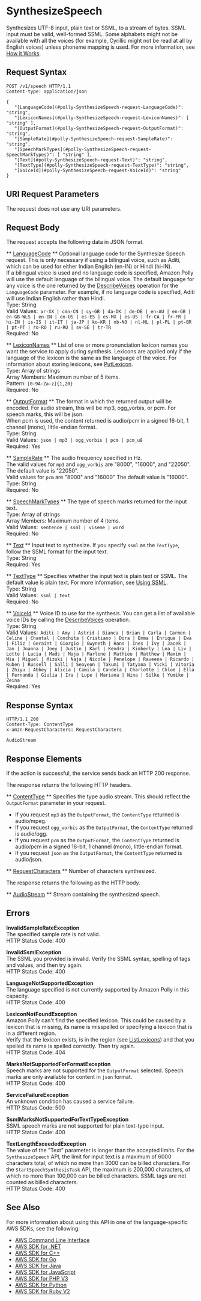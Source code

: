 # SynthesizeSpeech<a name="API_SynthesizeSpeech"></a>

Synthesizes UTF\-8 input, plain text or SSML, to a stream of bytes\. SSML input must be valid, well\-formed SSML\. Some alphabets might not be available with all the voices \(for example, Cyrillic might not be read at all by English voices\) unless phoneme mapping is used\. For more information, see [How it Works](http://docs.aws.amazon.com/polly/latest/dg/how-text-to-speech-works.html)\.

## Request Syntax<a name="API_SynthesizeSpeech_RequestSyntax"></a>

```
POST /v1/speech HTTP/1.1
Content-type: application/json

{
   "[LanguageCode](#polly-SynthesizeSpeech-request-LanguageCode)": "string",
   "[LexiconNames](#polly-SynthesizeSpeech-request-LexiconNames)": [ "string" ],
   "[OutputFormat](#polly-SynthesizeSpeech-request-OutputFormat)": "string",
   "[SampleRate](#polly-SynthesizeSpeech-request-SampleRate)": "string",
   "[SpeechMarkTypes](#polly-SynthesizeSpeech-request-SpeechMarkTypes)": [ "string" ],
   "[Text](#polly-SynthesizeSpeech-request-Text)": "string",
   "[TextType](#polly-SynthesizeSpeech-request-TextType)": "string",
   "[VoiceId](#polly-SynthesizeSpeech-request-VoiceId)": "string"
}
```

## URI Request Parameters<a name="API_SynthesizeSpeech_RequestParameters"></a>

The request does not use any URI parameters\.

## Request Body<a name="API_SynthesizeSpeech_RequestBody"></a>

The request accepts the following data in JSON format\.

 ** [LanguageCode](#API_SynthesizeSpeech_RequestSyntax) **   <a name="polly-SynthesizeSpeech-request-LanguageCode"></a>
Optional language code for the Synthesize Speech request\. This is only necessary if using a bilingual voice, such as Aditi, which can be used for either Indian English \(en\-IN\) or Hindi \(hi\-IN\)\.   
If a bilingual voice is used and no language code is specified, Amazon Polly will use the default language of the bilingual voice\. The default language for any voice is the one returned by the [DescribeVoices](https://docs.aws.amazon.com/polly/latest/dg/API_DescribeVoices.html) operation for the `LanguageCode` parameter\. For example, if no language code is specified, Aditi will use Indian English rather than Hindi\.  
Type: String  
Valid Values:` ar-XX | cmn-CN | cy-GB | da-DK | de-DE | en-AU | en-GB | en-GB-WLS | en-IN | en-US | es-ES | es-MX | es-US | fr-CA | fr-FR | hi-IN | is-IS | it-IT | ja-JP | ko-KR | nb-NO | nl-NL | pl-PL | pt-BR | pt-PT | ro-RO | ru-RU | sv-SE | tr-TR`   
Required: No

 ** [LexiconNames](#API_SynthesizeSpeech_RequestSyntax) **   <a name="polly-SynthesizeSpeech-request-LexiconNames"></a>
List of one or more pronunciation lexicon names you want the service to apply during synthesis\. Lexicons are applied only if the language of the lexicon is the same as the language of the voice\. For information about storing lexicons, see [PutLexicon](http://docs.aws.amazon.com/polly/latest/dg/API_PutLexicon.html)\.  
Type: Array of strings  
Array Members: Maximum number of 5 items\.  
Pattern: `[0-9A-Za-z]{1,20}`   
Required: No

 ** [OutputFormat](#API_SynthesizeSpeech_RequestSyntax) **   <a name="polly-SynthesizeSpeech-request-OutputFormat"></a>
 The format in which the returned output will be encoded\. For audio stream, this will be mp3, ogg\_vorbis, or pcm\. For speech marks, this will be json\.   
When pcm is used, the content returned is audio/pcm in a signed 16\-bit, 1 channel \(mono\), little\-endian format\.   
Type: String  
Valid Values:` json | mp3 | ogg_vorbis | pcm | pcm_u8`   
Required: Yes

 ** [SampleRate](#API_SynthesizeSpeech_RequestSyntax) **   <a name="polly-SynthesizeSpeech-request-SampleRate"></a>
 The audio frequency specified in Hz\.   
The valid values for `mp3` and `ogg_vorbis` are "8000", "16000", and "22050"\. The default value is "22050"\.   
 Valid values for `pcm` are "8000" and "16000" The default value is "16000"\.   
Type: String  
Required: No

 ** [SpeechMarkTypes](#API_SynthesizeSpeech_RequestSyntax) **   <a name="polly-SynthesizeSpeech-request-SpeechMarkTypes"></a>
The type of speech marks returned for the input text\.  
Type: Array of strings  
Array Members: Maximum number of 4 items\.  
Valid Values:` sentence | ssml | viseme | word`   
Required: No

 ** [Text](#API_SynthesizeSpeech_RequestSyntax) **   <a name="polly-SynthesizeSpeech-request-Text"></a>
 Input text to synthesize\. If you specify `ssml` as the `TextType`, follow the SSML format for the input text\.   
Type: String  
Required: Yes

 ** [TextType](#API_SynthesizeSpeech_RequestSyntax) **   <a name="polly-SynthesizeSpeech-request-TextType"></a>
 Specifies whether the input text is plain text or SSML\. The default value is plain text\. For more information, see [Using SSML](http://docs.aws.amazon.com/polly/latest/dg/ssml.html)\.  
Type: String  
Valid Values:` ssml | text`   
Required: No

 ** [VoiceId](#API_SynthesizeSpeech_RequestSyntax) **   <a name="polly-SynthesizeSpeech-request-VoiceId"></a>
 Voice ID to use for the synthesis\. You can get a list of available voice IDs by calling the [DescribeVoices](http://docs.aws.amazon.com/polly/latest/dg/API_DescribeVoices.html) operation\.   
Type: String  
Valid Values:` Aditi | Amy | Astrid | Bianca | Brian | Carla | Carmen | Celine | Chantal | Conchita | Cristiano | Dora | Emma | Enrique | Ewa | Filiz | Geraint | Giorgio | Gwyneth | Hans | Ines | Ivy | Jacek | Jan | Joanna | Joey | Justin | Karl | Kendra | Kimberly | Lea | Liv | Lotte | Lucia | Mads | Maja | Marlene | Mathieu | Matthew | Maxim | Mia | Miguel | Mizuki | Naja | Nicole | Penelope | Raveena | Ricardo | Ruben | Russell | Salli | Seoyeon | Takumi | Tatyana | Vicki | Vitoria | Zhiyu | Abbey | Alicia | Camila | Candela | Charlotte | Chloe | Ella | Fernanda | Giulia | Ira | Lupe | Mariana | Nina | Silke | Yumiko | Zeina`   
Required: Yes

## Response Syntax<a name="API_SynthesizeSpeech_ResponseSyntax"></a>

```
HTTP/1.1 200
Content-Type: ContentType
x-amzn-RequestCharacters: RequestCharacters

AudioStream
```

## Response Elements<a name="API_SynthesizeSpeech_ResponseElements"></a>

If the action is successful, the service sends back an HTTP 200 response\.

The response returns the following HTTP headers\.

 ** [ContentType](#API_SynthesizeSpeech_ResponseSyntax) **   <a name="polly-SynthesizeSpeech-response-ContentType"></a>
 Specifies the type audio stream\. This should reflect the `OutputFormat` parameter in your request\.   
+  If you request `mp3` as the `OutputFormat`, the `ContentType` returned is audio/mpeg\. 
+  If you request `ogg_vorbis` as the `OutputFormat`, the `ContentType` returned is audio/ogg\. 
+  If you request `pcm` as the `OutputFormat`, the `ContentType` returned is audio/pcm in a signed 16\-bit, 1 channel \(mono\), little\-endian format\. 
+ If you request `json` as the `OutputFormat`, the `ContentType` returned is audio/json\.
 

 ** [RequestCharacters](#API_SynthesizeSpeech_ResponseSyntax) **   <a name="polly-SynthesizeSpeech-response-RequestCharacters"></a>
Number of characters synthesized\.

The response returns the following as the HTTP body\.

 ** [AudioStream](#API_SynthesizeSpeech_ResponseSyntax) **   <a name="polly-SynthesizeSpeech-response-AudioStream"></a>
 Stream containing the synthesized speech\. 

## Errors<a name="API_SynthesizeSpeech_Errors"></a>

 **InvalidSampleRateException**   
The specified sample rate is not valid\.  
HTTP Status Code: 400

 **InvalidSsmlException**   
The SSML you provided is invalid\. Verify the SSML syntax, spelling of tags and values, and then try again\.  
HTTP Status Code: 400

 **LanguageNotSupportedException**   
The language specified is not currently supported by Amazon Polly in this capacity\.  
HTTP Status Code: 400

 **LexiconNotFoundException**   
Amazon Polly can't find the specified lexicon\. This could be caused by a lexicon that is missing, its name is misspelled or specifying a lexicon that is in a different region\.  
Verify that the lexicon exists, is in the region \(see [ListLexicons](API_ListLexicons.md)\) and that you spelled its name is spelled correctly\. Then try again\.  
HTTP Status Code: 404

 **MarksNotSupportedForFormatException**   
Speech marks are not supported for the `OutputFormat` selected\. Speech marks are only available for content in `json` format\.  
HTTP Status Code: 400

 **ServiceFailureException**   
An unknown condition has caused a service failure\.  
HTTP Status Code: 500

 **SsmlMarksNotSupportedForTextTypeException**   
SSML speech marks are not supported for plain text\-type input\.  
HTTP Status Code: 400

 **TextLengthExceededException**   
The value of the "Text" parameter is longer than the accepted limits\. For the `SynthesizeSpeech` API, the limit for input text is a maximum of 6000 characters total, of which no more than 3000 can be billed characters\. For the `StartSpeechSynthesisTask` API, the maximum is 200,000 characters, of which no more than 100,000 can be billed characters\. SSML tags are not counted as billed characters\.  
HTTP Status Code: 400

## See Also<a name="API_SynthesizeSpeech_SeeAlso"></a>

For more information about using this API in one of the language\-specific AWS SDKs, see the following:
+  [AWS Command Line Interface](https://docs.aws.amazon.com/goto/aws-cli/polly-2016-06-10/SynthesizeSpeech) 
+  [AWS SDK for \.NET](https://docs.aws.amazon.com/goto/DotNetSDKV3/polly-2016-06-10/SynthesizeSpeech) 
+  [AWS SDK for C\+\+](https://docs.aws.amazon.com/goto/SdkForCpp/polly-2016-06-10/SynthesizeSpeech) 
+  [AWS SDK for Go](https://docs.aws.amazon.com/goto/SdkForGoV1/polly-2016-06-10/SynthesizeSpeech) 
+  [AWS SDK for Java](https://docs.aws.amazon.com/goto/SdkForJava/polly-2016-06-10/SynthesizeSpeech) 
+  [AWS SDK for JavaScript](https://docs.aws.amazon.com/goto/AWSJavaScriptSDK/polly-2016-06-10/SynthesizeSpeech) 
+  [AWS SDK for PHP V3](https://docs.aws.amazon.com/goto/SdkForPHPV3/polly-2016-06-10/SynthesizeSpeech) 
+  [AWS SDK for Python](https://docs.aws.amazon.com/goto/boto3/polly-2016-06-10/SynthesizeSpeech) 
+  [AWS SDK for Ruby V2](https://docs.aws.amazon.com/goto/SdkForRubyV2/polly-2016-06-10/SynthesizeSpeech) 